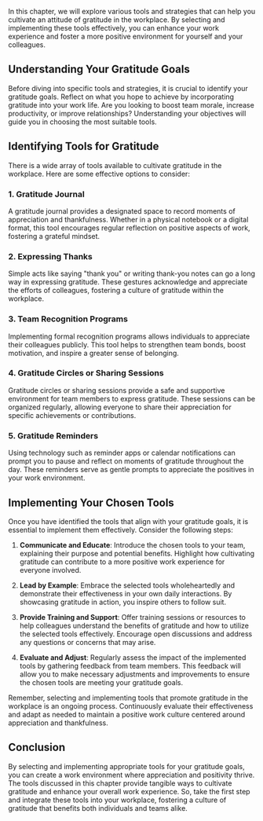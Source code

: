 
In this chapter, we will explore various tools and strategies that can help you cultivate an attitude of gratitude in the workplace. By selecting and implementing these tools effectively, you can enhance your work experience and foster a more positive environment for yourself and your colleagues.

Understanding Your Gratitude Goals
----------------------------------

Before diving into specific tools and strategies, it is crucial to identify your gratitude goals. Reflect on what you hope to achieve by incorporating gratitude into your work life. Are you looking to boost team morale, increase productivity, or improve relationships? Understanding your objectives will guide you in choosing the most suitable tools.

Identifying Tools for Gratitude
-------------------------------

There is a wide array of tools available to cultivate gratitude in the workplace. Here are some effective options to consider:

### 1. Gratitude Journal

A gratitude journal provides a designated space to record moments of appreciation and thankfulness. Whether in a physical notebook or a digital format, this tool encourages regular reflection on positive aspects of work, fostering a grateful mindset.

### 2. Expressing Thanks

Simple acts like saying "thank you" or writing thank-you notes can go a long way in expressing gratitude. These gestures acknowledge and appreciate the efforts of colleagues, fostering a culture of gratitude within the workplace.

### 3. Team Recognition Programs

Implementing formal recognition programs allows individuals to appreciate their colleagues publicly. This tool helps to strengthen team bonds, boost motivation, and inspire a greater sense of belonging.

### 4. Gratitude Circles or Sharing Sessions

Gratitude circles or sharing sessions provide a safe and supportive environment for team members to express gratitude. These sessions can be organized regularly, allowing everyone to share their appreciation for specific achievements or contributions.

### 5. Gratitude Reminders

Using technology such as reminder apps or calendar notifications can prompt you to pause and reflect on moments of gratitude throughout the day. These reminders serve as gentle prompts to appreciate the positives in your work environment.

Implementing Your Chosen Tools
------------------------------

Once you have identified the tools that align with your gratitude goals, it is essential to implement them effectively. Consider the following steps:

1. **Communicate and Educate**: Introduce the chosen tools to your team, explaining their purpose and potential benefits. Highlight how cultivating gratitude can contribute to a more positive work experience for everyone involved.

2. **Lead by Example**: Embrace the selected tools wholeheartedly and demonstrate their effectiveness in your own daily interactions. By showcasing gratitude in action, you inspire others to follow suit.

3. **Provide Training and Support**: Offer training sessions or resources to help colleagues understand the benefits of gratitude and how to utilize the selected tools effectively. Encourage open discussions and address any questions or concerns that may arise.

4. **Evaluate and Adjust**: Regularly assess the impact of the implemented tools by gathering feedback from team members. This feedback will allow you to make necessary adjustments and improvements to ensure the chosen tools are meeting your gratitude goals.

Remember, selecting and implementing tools that promote gratitude in the workplace is an ongoing process. Continuously evaluate their effectiveness and adapt as needed to maintain a positive work culture centered around appreciation and thankfulness.

Conclusion
----------

By selecting and implementing appropriate tools for your gratitude goals, you can create a work environment where appreciation and positivity thrive. The tools discussed in this chapter provide tangible ways to cultivate gratitude and enhance your overall work experience. So, take the first step and integrate these tools into your workplace, fostering a culture of gratitude that benefits both individuals and teams alike.
